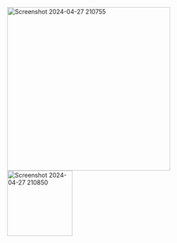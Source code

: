 <img width="380" alt="Screenshot 2024-04-27 210755" src="https://github.com/Sonavarshini14/movie-ticket-booking/assets/144904749/7c884c94-73d4-4f80-80c2-a93ccf159332">
<img width="152" alt="Screenshot 2024-04-27 210850" src="https://github.com/Sonavarshini14/movie-ticket-booking/assets/144904749/f11480f7-810b-4733-a081-cdb17cb13cfe">
